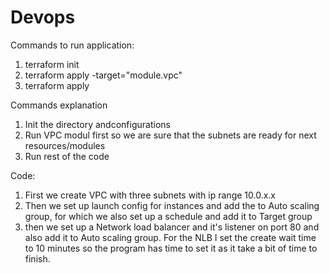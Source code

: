 # Devops
Commands to run application:
1. terraform init
2. terraform apply -target="module.vpc"
3. terraform apply

Commands explanation
1. Init the directory andconfigurations
2. Run VPC modul first so we  are sure that the subnets are ready for next resources/modules
3. Run rest of the code

Code:
1. First we create VPC with three subnets with ip range 10.0.x.x
2. Then we set up launch config for instances and add the to Auto scaling group, for which we also set up a schedule and add it to Target group
3. then we set up a Network load balancer and it's listener on port 80 and also add it to Auto scaling group. For the NLB I set the create wait time to 10 minutes so the program has time to set it as it take a bit of time to finish.